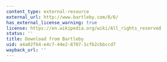 ```yaml
---
content_type: external-resource
external_url: http://www.bartleby.com/8/6/
has_external_license_warning: true
license: https://en.wikipedia.org/wiki/All_rights_reserved
status: ''
title: Download from Bartleby
uid: a4a02f64-e4c7-44e2-8707-1cfb2cbbccd7
wayback_url: ''
---
```

